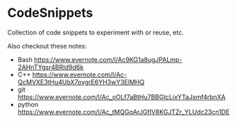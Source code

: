 # CodeSnippets
Collection of code snippets to experiment with or reuse, etc.

Also checkout these notes:
- Bash   https://www.evernote.com/l/Ac9KG1a8ugJPALmp-2AHnTYgsr4BRId9d6k
- C++    https://www.evernote.com/l/Ac-QcMVXE3tHu4UbX7ovgrE6YH3wY3ElMHQ
- git    https://www.evernote.com/l/Ac_oOLf7aBtHu7BBGtcLixYTaJxmf4rbnXA
- python https://www.evernote.com/l/Ac_tMQGqArJGfIV8KGJTZr_YLUdc23cn1DE

